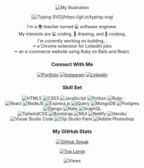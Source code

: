 
<div align='center'>

  ![My Illustration](https://i.imgur.com/4C2GICB.png)

  [![Typing SVG](https://readme-typing-svg.demolab.com?font=Poppins&duration=2800&pause=350&color=FF7AAA&center=true&width=435&lines=Hi%2C+I'm+Angel.;Welcome+to+my+little+coding+corner!)](https://git.io/typing-svg)

   I'm a :books: teacher turned :computer: software engineer. <br>
   My interests are :computer: coding, :art: drawing, and :ramen: cooking. <br>
   I'm currently working on building... <br>
   :heavy_minus_sign: a Chrome extension for LinkedIn jobs <br>
   :heavy_minus_sign: an e-commerce website using Ruby on Rails and React.

  ### Connect With Me
  [![Portfolio](https://img.shields.io/badge/portfolio-%2335BDB2.svg?style=for-the-badge&logo=netlify&logoColor=white)](https://angel-zhou.netlify.app/)
  [![Instagram](https://img.shields.io/badge/Instagram-%23EC5990.svg?style=for-the-badge&logo=Instagram&logoColor=white)](https://www.instagram.com/aiyapetstudio/)
  [![LinkedIn](https://img.shields.io/badge/linkedin-%230077B5.svg?style=for-the-badge&logo=linkedin&logoColor=white)](https://www.linkedin.com/in/angel-q-zhou/)

  ### Skill Set

  ![HTML5](https://img.shields.io/badge/html5-%23E34F26.svg?style=flat-square&logo=html5&logoColor=white)
  ![CSS3](https://img.shields.io/badge/css3-%231572B6.svg?style=flat-square&logo=css3&logoColor=white)
  ![JavaScript](https://img.shields.io/badge/javascript-%23323330.svg?style=flat-square&logo=javascript&logoColor=%23F7DF1E)
  ![Python](https://img.shields.io/badge/python-3670A0?style=flat-square&logo=python&logoColor=ffdd54)
  ![Ruby](https://img.shields.io/badge/ruby-%23CC342D.svg?style=flat-square&logo=ruby&logoColor=white)
    <br>
  ![React](https://img.shields.io/badge/react-%2320232a.svg?style=flat-square&logo=react&logoColor=%2361DAFB)
  ![NodeJS](https://img.shields.io/badge/node.js-6DA55F?style=flat-square&logo=node.js&logoColor=white)
  ![Express.js](https://img.shields.io/badge/express.js-%23404d59.svg?style=flat-square&logo=express&logoColor=%2361DAFB)
  ![jQuery](https://img.shields.io/badge/jquery-%230769AD.svg?style=flat-square&logo=jquery&logoColor=white)
  ![MongoDB](https://img.shields.io/badge/MongoDB-%234ea94b.svg?style=flat-square&logo=mongodb&logoColor=white)
  ![Postgres](https://img.shields.io/badge/postgres-%23316192.svg?style=flat-square&logo=postgresql&logoColor=white)
  ![Django](https://img.shields.io/badge/django-%23092E20.svg?style=flat-square&logo=django&logoColor=white)
  ![Rails](https://img.shields.io/badge/rails-%23CC0000.svg?style=flat-square&logo=ruby-on-rails&logoColor=white)
  ![GraphQL](https://img.shields.io/badge/-GraphQL-E10098?style=flat-square&logo=graphql&logoColor=white)
    <br>
  ![TailwindCSS](https://img.shields.io/badge/tailwindcss-%2338B2AC.svg?style=flat-square&logo=tailwind-css&logoColor=white)
  ![Bootstrap](https://img.shields.io/badge/bootstrap-%23563D7C.svg?style=flat-square&logo=bootstrap&logoColor=white)
  ![MUI](https://img.shields.io/badge/MUI-%230081CB.svg?style=flat-square&logo=mui&logoColor=white)
  ![Netlify](https://img.shields.io/badge/netlify-%23000000.svg?style=flat-square&logo=netlify&logoColor=#00C7B7)
  ![Heroku](https://img.shields.io/badge/heroku-%23430098.svg?style=flat-square&logo=heroku&logoColor=white)
  ![Visual Studio Code](https://img.shields.io/badge/Visual%20Studio%20Code-0078d7.svg?style=flat-square&logo=visual-studio-code&logoColor=white)
  ![Clip Studio Paint](https://shields.io/badge/clip%20studio%20paint-DB7093?style=flat-square)
  ![Adobe Photoshop](https://img.shields.io/badge/adobe%20photoshop-%2331A8FF.svg?style=flat-square&logo=adobe%20photoshop&logoColor=white)

  ### My GitHub Stats

  [![GitHub Streak](http://github-readme-streak-stats.herokuapp.com?user=angel-zh&theme=dracula&border_radius=5&fire=69DDD1&stroke=69DDD1&dates=C0ECE6)](https://git.io/streak-stats)

  [![Top Langs](https://github-readme-stats.vercel.app/api/top-langs/?username=angel-zh&theme=dracula&layout=compact&langs_count=6)](https://github.com/anuraghazra/github-readme-stats)

  ![Views](https://komarev.com/ghpvc/?username=angel-zh&style=flat-square&color=DB7093&label=VIEWS)
</div>
